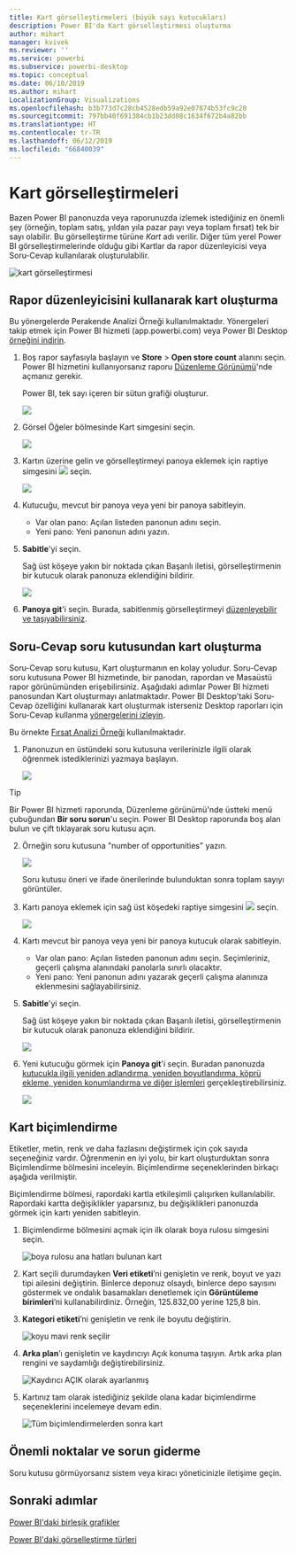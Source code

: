```yaml
---
title: Kart görselleştirmeleri (büyük sayı kutucukları)
description: Power BI'da Kart görselleştirmesi oluşturma
author: mihart
manager: kvivek
ms.reviewer: ''
ms.service: powerbi
ms.subservice: powerbi-desktop
ms.topic: conceptual
ms.date: 06/10/2019
ms.author: mihart
LocalizationGroup: Visualizations
ms.openlocfilehash: b3b773d7c28cb4528edb59a92e07874b53fc9c20
ms.sourcegitcommit: 797bb40f691384cb1b23dd08c1634f672b4a82bb
ms.translationtype: HT
ms.contentlocale: tr-TR
ms.lasthandoff: 06/12/2019
ms.locfileid: "66840039"
---
```

# <a name="card-visualizations"></a>Kart görselleştirmeleri
Bazen Power BI panonuzda veya raporunuzda izlemek istediğiniz en önemli şey (örneğin, toplam satış, yıldan yıla pazar payı veya toplam fırsat) tek bir sayı olabilir. Bu görselleştirme türüne *Kart* adı verilir. Diğer tüm yerel Power BI görselleştirmelerinde olduğu gibi Kartlar da rapor düzenleyicisi veya Soru-Cevap kullanılarak oluşturulabilir.

![kart görselleştirmesi](media/power-bi-visualization-card/pbi-opptuntiescard.png)

## <a name="create-a-card-using-the-report-editor"></a>Rapor düzenleyicisini kullanarak kart oluşturma
Bu yönergelerde Perakende Analizi Örneği kullanılmaktadır. Yönergeleri takip etmek için Power BI hizmeti (app.powerbi.com) veya Power BI Desktop [örneğini indirin](../sample-datasets.md).   

1. Boş rapor sayfasıyla başlayın ve **Store** \> **Open store count** alanını seçin. Power BI hizmetini kullanıyorsanız raporu [Düzenleme Görünümü](../service-interact-with-a-report-in-editing-view.md)'nde açmanız gerekir.

    Power BI, tek sayı içeren bir sütun grafiği oluşturur.

   ![](media/power-bi-visualization-card/pbi-rptnumbertilechart.png)
2. Görsel Öğeler bölmesinde Kart simgesini seçin.

   ![](media/power-bi-visualization-card/power-bi-templates.png)
6. Kartın üzerine gelin ve görselleştirmeyi panoya eklemek için raptiye simgesini ![](media/power-bi-visualization-card/pbi-pintile.png) seçin.

   ![](media/power-bi-visualization-card/power-bi-pin-icon.png)
7. Kutucuğu, mevcut bir panoya veya yeni bir panoya sabitleyin.

   * Var olan pano: Açılan listeden panonun adını seçin.
   * Yeni pano: Yeni panonun adını yazın.
8. **Sabitle**'yi seçin.

   Sağ üst köşeye yakın bir noktada çıkan Başarılı iletisi, görselleştirmenin bir kutucuk olarak panonuza eklendiğini bildirir.

   ![](media/power-bi-visualization-card/power-bi-success2.png)
9. **Panoya git**'i seçin. Burada, sabitlenmiş görselleştirmeyi [düzenleyebilir ve taşıyabilirsiniz](../service-dashboard-edit-tile.md).


## <a name="create-a-card-from-the-qa-question-box"></a>Soru-Cevap soru kutusundan kart oluşturma
Soru-Cevap soru kutusu, Kart oluşturmanın en kolay yoludur. Soru-Cevap soru kutusuna Power BI hizmetinde, bir panodan, rapordan ve Masaüstü rapor görünümünden erişebilirsiniz. Aşağıdaki adımlar Power BI hizmeti panosundan Kart oluşturmayı anlatmaktadır. Power BI Desktop'taki Soru-Cevap özelliğini kullanarak kart oluşturmak isterseniz Desktop raporları için Soru-Cevap kullanma [yönergelerini izleyin](https://powerbi.microsoft.com/blog/power-bi-desktop-december-feature-summary/#QandA).

Bu örnekte [Fırsat Analizi Örneği](../sample-opportunity-analysis.md) kullanılmaktadır.

1. Panonuzun en üstündeki soru kutusuna verilerinizle ilgili olarak öğrenmek istediklerinizi yazmaya başlayın. 

   ![](media/power-bi-visualization-card/power-bi-q-and-a-box.png)

> [!TIP]
> Bir Power BI hizmeti raporunda, Düzenleme görünümü'nde üstteki menü çubuğundan **Bir soru sorun**'u seçin. Power BI Desktop raporunda boş alan bulun ve çift tıklayarak soru kutusu açın.

2. Örneğin soru kutusuna "number of opportunities" yazın.

   ![](media/power-bi-visualization-card/power-bi-q-and-a.png)

   Soru kutusu öneri ve ifade önerilerinde bulunduktan sonra toplam sayıyı görüntüler.  
4. Kartı panoya eklemek için sağ üst köşedeki raptiye simgesini ![](media/power-bi-visualization-card/pbi-pintile.png) seçin.

   ![](media/power-bi-visualization-card/power-bi-pin.png)
5. Kartı mevcut bir panoya veya yeni bir panoya kutucuk olarak sabitleyin.

   * Var olan pano: Açılan listeden panonun adını seçin. Seçimleriniz, geçerli çalışma alanındaki panolarla sınırlı olacaktır.
   * Yeni pano: Yeni panonun adını yazarak geçerli çalışma alanınıza eklenmesini sağlayabilirsiniz.
6. **Sabitle**'yi seçin.

   Sağ üst köşeye yakın bir noktada çıkan Başarılı iletisi, görselleştirmenin bir kutucuk olarak panonuza eklendiğini bildirir.  

   ![](media/power-bi-visualization-card/power-bi-success2.png)
7. Yeni kutucuğu görmek için **Panoya git**'i seçin. Buradan panonuzda [kutucukla ilgili yeniden adlandırma, yeniden boyutlandırma, köprü ekleme, yeniden konumlandırma ve diğer işlemleri](../service-dashboard-edit-tile.md) gerçekleştirebilirsiniz.

   ![](media/power-bi-visualization-card/power-bi-pinned-2.png)




## <a name="format-a-card"></a>Kart biçimlendirme
Etiketler, metin, renk ve daha fazlasını değiştirmek için çok sayıda seçeneğiniz vardır. Öğrenmenin en iyi yolu, bir kart oluşturduktan sonra Biçimlendirme bölmesini inceleyin. Biçimlendirme seçeneklerinden birkaçı aşağıda verilmiştir. 

Biçimlendirme bölmesi, rapordaki kartla etkileşimli çalışırken kullanılabilir. Rapordaki kartta değişiklikler yaparsınız, bu değişiklikleri panonuzda görmek için kartı yeniden sabitleyin. 

1. Biçimlendirme bölmesini açmak için ilk olarak boya rulosu simgesini seçin. 

    ![boya rulosu ana hatları bulunan kart](media/power-bi-visualization-card/power-bi-format-card-2.png)
2. Kart seçili durumdayken **Veri etiketi**’ni genişletin ve renk, boyut ve yazı tipi ailesini değiştirin. Binlerce deponuz olsaydı, binlerce depo sayısını göstermek ve ondalık basamakları denetlemek için **Görüntüleme birimleri**’ni kullanabilirdiniz. Örneğin, 125.832,00 yerine 125,8 bin.

3.  **Kategori etiketi**’ni genişletin ve renk ile boyutu değiştirin.

    ![koyu mavi renk seçilir](media/power-bi-visualization-card/power-bi-card-format-2.png)

4. **Arka plan**’ı genişletin ve kaydırıcıyı Açık konuma taşıyın.  Artık arka plan rengini ve saydamlığı değiştirebilirsiniz.

    ![Kaydırıcı AÇIK olarak ayarlanmış](media/power-bi-visualization-card/power-bi-format-color-2.png)

5. Kartınız tam olarak istediğiniz şekilde olana kadar biçimlendirme seçeneklerini incelemeye devam edin. 

    ![Tüm biçimlendirmelerden sonra kart](media/power-bi-visualization-card/power-bi-formatted-2.png)


## <a name="considerations-and-troubleshooting"></a>Önemli noktalar ve sorun giderme
Soru kutusu görmüyorsanız sistem veya kiracı yöneticinizle iletişime geçin.    

## <a name="next-steps"></a>Sonraki adımlar
[Power BI'daki birleşik grafikler](power-bi-visualization-combo-chart.md)

[Power BI'daki görselleştirme türleri](power-bi-visualization-types-for-reports-and-q-and-a.md)
